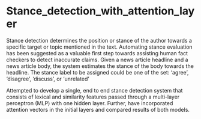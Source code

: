 # Stance_detection_with_attention_layer
Stance detection determines the position or stance of the author towards a specific target or topic mentioned in the text. Automating stance evaluation has been suggested as a valuable first step towards assisting human fact checkers to detect inaccurate claims. Given a news article headline and a news article body, the system estimates the stance of the body towards the headline. The stance label to be assigned could be one of the set: ‘agree’, ‘disagree’, ‘discuss’, or ‘unrelated’

Attempted to develop a single, end to end stance detection system that consists of lexical and similarity features passed through a multi-layer perceptron (MLP) with one hidden layer. Further, have incorporated attention vectors in the initial layers and compared results of both models. 
